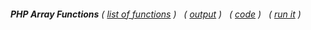 ###### **PHP Array Functions** ( [list of functions](https://www.w3schools.com/php/php_ref_array.asp) )   ( [output](https://csunix.mohawkcollege.ca/~slemon/SERVER-SIDE-Fall2024/docs/class6/array_functions.png) )   ( [code](https://csunix.mohawkcollege.ca/~slemon/SERVER-SIDE-Fall2024/docs/class6/array_functions.txt) )   ( [run it](https://csunix.mohawkcollege.ca/~slemon/SERVER-SIDE-Fall2024/docs/class6/array_functions.php) )


